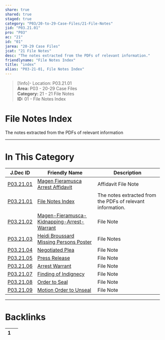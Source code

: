 ```yaml
---  
share: true  
shared: true  
staged: true  
category: "P03/20-to-29-Case-Files/21-File-Notes"  
jid: "P03.21.01"  
pro: "P03"  
ac: "21"  
id: "01"  
jarea: "20-29 Case Files"  
jcat: "21 File Notes"  
desc: "The notes extracted from the PDFs of relevant information."  
friendlyname: "File Notes Index"  
title: "index"  
alias: "P03-21-01, File Notes Index"  
---  
```

>[!info]- Location: P03.21.01  
>**Area:** P03 - 20-29 Case Files  
>**Category:** 21 - 21 File Notes  
>**ID:** 01 - File Notes Index  
  
# File Notes Index  
  
The notes extracted from the PDFs of relevant information  
   
  
  
---  
# In This Category  
  
| J.Dec ID                                                                                                                    | Friendly Name                                                                                                                                                | Description                                                |  
| --------------------------------------------------------------------------------------------------------------------------- | ------------------------------------------------------------------------------------------------------------------------------------------------------------ | ---------------------------------------------------------- |  
| [P03.21.01](./02-Magen-Fieramusca-Arrest-Affidavit.md)          | [Magen Fieramusca Arrest Affidavit](./02-Magen-Fieramusca-Arrest-Affidavit.md)                   | Affidavit File Note                                        |  
| [P03.21.01](index.md)                                         | [File Notes Index](index.md)                                                                   | The notes extracted from the PDFs of relevant information. |  
| [P03.21.02](./02-Magen-Fieramusca-Kidnapping-Arrest-Warrant.md) | [Magen-Fieramusca-Kidnapping-Arrest-Warrant](./02-Magen-Fieramusca-Kidnapping-Arrest-Warrant.md) | File Note                                                  |  
| [P03.21.03](./03-Heidi-Broussard-Missing-Persons-Poster.md)     | [Heidi Broussard Missing Persons Poster](./03-Heidi-Broussard-Missing-Persons-Poster.md)         | File Notes                                                 |  
| [P03.21.04](./04-Negotiated-Plea.md)                            | [Negotiated Plea](./04-Negotiated-Plea.md)                                                       | File Note                                                  |  
| [P03.21.05](./05-Press-Release.md)                              | [Press Release](./05-Press-Release.md)                                                           | File Note                                                  |  
| [P03.21.06](./06-Arrest-Warrant.md)                             | [Arrest Warrant](./06-Arrest-Warrant.md)                                                         | File Note                                                  |  
| [P03.21.07](./07-Finding-of-Indignecy.md)                       | [Finding of Indignecy](./07-Finding-of-Indignecy.md)                                             | File Note                                                  |  
| [P03.21.08](./08-Order-to-Seal.md)                              | [Order to Seal](./08-Order-to-Seal.md)                                                           | File Note                                                  |  
| [P03.21.09](./09-Motion-Order-to-Unseal.md)                     | [Motion Order to Unseal](./09-Motion-Order-to-Unseal.md)                                         | File Note                                                  |  
  
  
---  
# Backlinks  
<div><table class="dataview table-view-table"><thead class="table-view-thead"><tr class="table-view-tr-header"><th class="table-view-th"><span></span><span class="dataview small-text">1</span></th><th class="table-view-th"><span></span></th></tr></thead><tbody class="table-view-tbody"></tbody></table></div>